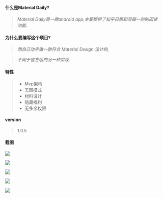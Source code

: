 #### 什么是Material Daily?

>*Material Daily是一款android app,主要提供了知乎日报和豆瓣一刻的阅读功能.*

#### 为什么要编写这个项目?

>*想自己动手做一款符合 Material Design 设计的,*

>*不同于官方版的另一种实现.*

#### 特性
>* Mvp架构
>* 无图模式
>* 材料设计
>* 隐藏福利
>* 无多余权限

#### version

>1.0.5

#### 截图




![](http://upload-images.jianshu.io/upload_images/2189043-44394bc54129c984.png?imageMogr2/auto-orient/strip%7CimageView2/2/w/1240)

![](http://upload-images.jianshu.io/upload_images/2189043-6b6a71cf3e76e08b.png?imageMogr2/auto-orient/strip%7CimageView2/2/w/1240)

![](http://upload-images.jianshu.io/upload_images/2189043-d2f96ae029d224ef.png?imageMogr2/auto-orient/strip%7CimageView2/2/w/1240)

![](http://upload-images.jianshu.io/upload_images/2189043-ffdbc0a0fee8a7ee.png?imageMogr2/auto-orient/strip%7CimageView2/2/w/1240)

![](http://upload-images.jianshu.io/upload_images/2189043-88b2092e93c6de91.png?imageMogr2/auto-orient/strip%7CimageView2/2/w/1240)
